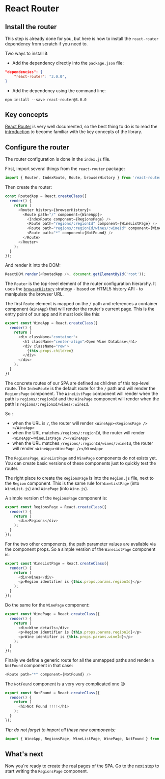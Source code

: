 # React Router

## Install the router

This step is already done for you, but here is how to install the `react-router` dependency from scratch if you need to.

Two ways to install it:

* Add the dependency directly into the `package.json` file:
```json
"dependencies": {
    "react-router": "3.0.0",
}
```

* Add the dependency using the command line:
```
npm install --save react-router@3.0.0
```

## Key concepts

[React Router](https://github.com/ReactTraining/react-router/) is very well documented, so the best thing to do is to read the [introduction](https://github.com/ReactTraining/react-router/blob/master/docs/Introduction.md) to become familiar with the key concepts of the library.

## Configure the router

The router configuration is done in the `index.js` file.

First, import several things from the `react-router` package:

```javascript
import { Router, IndexRoute, Route, browserHistory } from 'react-router'
```

Then create the router:

```javascript
const RoutedApp = React.createClass({
  render() {
    return (
      <Router history={browserHistory}>
        <Route path="/" component={WineApp}>
          <IndexRoute component={RegionsPage} />
          <Route path="regions/:regionId" component={WineListPage} />
          <Route path="regions/:regionId/wines/:wineId" component={WinePage} />
          <Route path="*" component={NotFound} />
        </Route>
      </Router>
    );
  }
});
```

And render it into the DOM:

```javascript
ReactDOM.render(<RoutedApp />, document.getElementById('root'));
```


The `Router` is the top-level element of the router configuration hierarchy. It uses the [`browserHistory`](https://github.com/ReactTraining/react-router/blob/master/docs/guides/Histories.md#browserhistory) strategy - based on HTML5 history API - to manipulate the browser URL.

The first `Route` element is mapped on the `/` path and references a container component (`WineApp`) that will render the router's current page.
This is the entry point of our app and it must look like this:

```javascript
export const WineApp = React.createClass({
  render() {
    return (
      <div className="container">
        <h1 className="center-align">Open Wine Database</h1>
        <div className="row">
          {this.props.children}
        </div>
      </div>
    );
  }
})
```

The concrete routes of our SPA are defined as children of this top-level route. The `IndexRoute` is the default route for the `/` path and will render the `RegionsPage` component. The `WineListPage` component will render when the path is `regions/:regionId` and the `WinePage` component will render when the path is `regions/:regionId/wines/:wineId`.

So :
* when the URL is `/`, the router will render `<WineApp><RegionsPage /></WineApp>`
* when the URL matches `/regions/:regionId`, the router will render `<WineApp><WineListPage /></WineApp>`
* when the URL matches `/regions/:regionId/wines/:wineId`, the router will render `<WineApp><WinePage /></WineApp>`

The `RegionsPage`, `WineListPage` and `WinePage` components do not exists yet. You can create basic versions of these components just to quickly test the router.

The right place to create the `RegionsPage` is into the `Region.js` file, next to the `Region` component. This is the same rule for `WineListPage` (into `WineList.js`) and `WinePage` (into `Wine.js`).

A simple version of the `RegionsPage` component is:

```javascript
export const RegionsPage = React.createClass({
  render() {
    return (
      <div>Regions</div>
    );
  }
});
```

For the two other components, the path parameter values are available via the component props. So a simple version of the `WineListPage` component is:

```javascript
export const WineListPage = React.createClass({
  render() {
    return (
      <div>Wines</div>
      <p>Region identifier is {this.props.params.regionId}</p>
    );
  }
});
```

Do the same for the `WinePage` component:
```javascript
export const WinePage = React.createClass({
  render() {
    return (
      <div>Wine details</div>
      <p>Region identifier is {this.props.params.regionId}</p>
      <p>Wine identifier is {this.props.params.wineId}</p>
    );
  }
});
```

Finally we define a generic route for all the unmapped paths and render a `NotFound` component in that case:

```javascript
<Route path="*" component={NotFound} />
```

The `NotFound` component is a very very complicated one :wink:

```javascript
export const NotFound = React.createClass({
  render() {
    return (
      <h1>Not Found !!!!</h1>
    );
  }
});
```

*Tip: do not forget to import all these new components:*
```javascript
import { WineApp, RegionsPage, WineListPage, WinePage, NotFound } from './components';
```

## What's next

Now you're ready to create the real pages of the SPA.
Go to the [next step](./2-reegions-page.md) to start writing the `RegionsPage` component.
